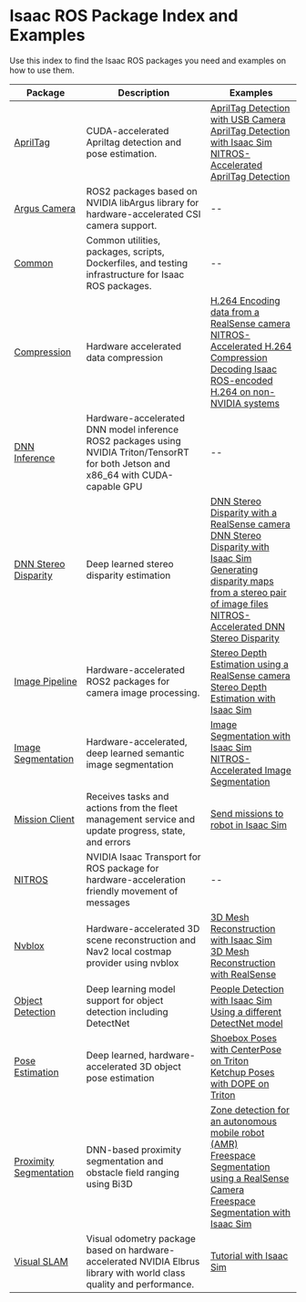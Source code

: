 # Isaac ROS Package Index and Examples

Use this index to find the Isaac ROS packages you need and examples on how to use them.

| Package                                                                                        | Description                                                                                                                          | Examples                                                                                                                                                                                                                                                                                                                                                                                                                                                                                                                                                                                                                                                            |
| ---------------------------------------------------------------------------------------------- | ------------------------------------------------------------------------------------------------------------------------------------ | ------------------------------------------------------------------------------------------------------------------------------------------------------------------------------------------------------------------------------------------------------------------------------------------------------------------------------------------------------------------------------------------------------------------------------------------------------------------------------------------------------------------------------------------------------------------------------------------------------------------------------------------------------------------- |
| [AprilTag](https://github.com/NVIDIA-ISAAC-ROS/isaac_ros_apriltag)                             | CUDA-accelerated Apriltag detection and pose estimation.                                                                             | [AprilTag Detection with USB Camera](https://github.com/NVIDIA-ISAAC-ROS/isaac_ros_apriltag/blob/main/docs/tutorial-usb-cam.md) <br> [AprilTag Detection with Isaac Sim](https://github.com/NVIDIA-ISAAC-ROS/isaac_ros_apriltag/blob/main/docs/tutorial-isaac-sim.md) <br> [NITROS-Accelerated AprilTag Detection](https://github.com/NVIDIA-ISAAC-ROS/isaac_ros_apriltag/blob/main/docs/tutorial-nitros-graph.md)                                                                                                                                                                                                                                                  |
| [Argus Camera](https://github.com/NVIDIA-ISAAC-ROS/isaac_ros_argus_camera)                     | ROS2 packages based on NVIDIA libArgus library for hardware-accelerated CSI camera support.                                          | --                                                                                                                                                                                                                                                                                                                                                                                                                                                                                                                                                                                                                                                                  |
| [Common](https://github.com/NVIDIA-ISAAC-ROS/isaac_ros_common)                                 | Common utilities, packages, scripts, Dockerfiles, and testing infrastructure for Isaac ROS packages.                                 | --                                                                                                                                                                                                                                                                                                                                                                                                                                                                                                                                                                                                                                                                  |
| [Compression](https://github.com/NVIDIA-ISAAC-ROS/isaac_ros_compression)                | Hardware accelerated data compression                                                                                                | [H.264 Encoding data from a RealSense camera](https://github.com/NVIDIA-ISAAC-ROS/isaac_ros_compression/blob/main/docs/tutorial-realsense-encoder.md) <br> [NITROS-Accelerated H.264 Compression](https://github.com/NVIDIA-ISAAC-ROS/isaac_ros_compression/blob/main/docs/tutorial-nitros-graph.md) <br> [Decoding Isaac ROS-encoded H.264 on non-NVIDIA systems](https://github.com/NVIDIA-ISAAC-ROS/isaac_ros_compression/blob/main/docs/tutorial-compatible-decode.md)                                                                                                                                                                         |
| [DNN Inference](https://github.com/NVIDIA-ISAAC-ROS/isaac_ros_dnn_inference)                   | Hardware-accelerated DNN model inference ROS2 packages using NVIDIA Triton/TensorRT for both Jetson and x86_64 with CUDA-capable GPU | --                                                                                                                                                                                                                                                                                                                                                                                                                                                                                                                                                                                                                                                                  |
| [DNN Stereo Disparity](https://github.com/NVIDIA-ISAAC-ROS/isaac_ros_dnn_stereo_disparity)     | Deep learned stereo disparity estimation                                                                                             | [DNN Stereo Disparity with a RealSense camera](https://github.com/NVIDIA-ISAAC-ROS/isaac_ros_dnn_stereo_disparity/blob/main/docs/tutorial-ess-realsense.md) <br> [DNN Stereo Disparity with Isaac Sim](https://github.com/NVIDIA-ISAAC-ROS/isaac_ros_dnn_stereo_disparity/blob/main/docs/tutorial-isaac-sim.md) <br> [Generating disparity maps from a stereo pair of image files](https://github.com/NVIDIA-ISAAC-ROS/isaac_ros_dnn_stereo_disparity/blob/main/docs/visualize-image.md) <br> [NITROS-Accelerated DNN Stereo Disparity](https://github.com/NVIDIA-ISAAC-ROS/isaac_ros_dnn_stereo_disparity/blob/main/docs/tutorial-nitros-graph.md)               |
| [Image Pipeline](https://github.com/NVIDIA-ISAAC-ROS/isaac_ros_image_pipeline)                 | Hardware-accelerated ROS2 packages for camera image processing.                                                                      | [Stereo Depth Estimation using a RealSense camera](https://github.com/NVIDIA-ISAAC-ROS/isaac_ros_image_pipeline/blob/main/isaac_ros_stereo_image_proc/docs/tutorial-disparity-realsense.md) <br> [Stereo Depth Estimation with Isaac Sim](https://github.com/NVIDIA-ISAAC-ROS/isaac_ros_image_pipeline/blob/main/isaac_ros_stereo_image_proc/docs/tutorial-isaac-sim.md)                                                                                                                                                                                                                                                                                                                                               |
| [Image Segmentation](https://github.com/NVIDIA-ISAAC-ROS/isaac_ros_image_segmentation)         | Hardware-accelerated, deep learned semantic image segmentation                                                                       | [Image Segmentation with Isaac Sim](https://github.com/NVIDIA-ISAAC-ROS/isaac_ros_image_segmentation/blob/main/docs/tutorial-isaac-sim.md) <br> [NITROS-Accelerated Image Segmentation](https://github.com/NVIDIA-ISAAC-ROS/isaac_ros_image_segmentation/blob/main/docs/tutorial-nitros-graph.md)                                                                                                                                                                                                                                                                                                                                                                   |
| [Mission Client](https://github.com/NVIDIA-ISAAC-ROS/isaac_ros_mission_client)                 | Receives tasks and actions from the fleet management service and update progress, state, and errors                                  | [Send missions to robot in Isaac Sim](https://github.com/NVIDIA-ISAAC-ROS/isaac_ros_mission_client/blob/main/README.md#tutorial-with-isaac-sim)                                                                                                                                                                                                                                                                                                                                                                                                                                                                                                                     |
| [NITROS](https://github.com/NVIDIA-ISAAC-ROS/isaac_ros_nitros)                                 | NVIDIA Isaac Transport for ROS package for hardware-acceleration friendly movement of messages                                       | --                                                                                                                                                                                                                                                                                                                                                                                                                                                                                                                                                                                                                                                                  |
| [Nvblox](https://github.com/NVIDIA-ISAAC-ROS/isaac_ros_nvblox)                                 | Hardware-accelerated 3D scene reconstruction and Nav2 local costmap provider using nvblox                                            | [3D Mesh Reconstruction with Isaac Sim](https://github.com/NVIDIA-ISAAC-ROS/isaac_ros_nvblox/blob/main/docs/tutorial-isaac-sim.md) <br> [3D Mesh Reconstruction with RealSense](https://github.com/NVIDIA-ISAAC-ROS/isaac_ros_nvblox/blob/main/docs/tutorial-nvblox-vslam-realsense.md)                                                                                                                                                                                                                                                                                                                                                                             |
| [Object Detection](https://github.com/NVIDIA-ISAAC-ROS/isaac_ros_object_detection)             | Deep learning model support for object detection including DetectNet                                                                 | [People Detection with Isaac Sim](https://github.com/NVIDIA-ISAAC-ROS/isaac_ros_object_detection/blob/main/docs/tutorial-isaac-sim.md) <br>  [Using a different DetectNet model](https://github.com/NVIDIA-ISAAC-ROS/isaac_ros_object_detection/blob/main/docs/tutorial-custom-model.md)                                                                                                                                                                                                                                                                                                                                                                            |
| [Pose Estimation](https://github.com/NVIDIA-ISAAC-ROS/isaac_ros_pose_estimation)               | Deep learned, hardware-accelerated 3D object pose estimation                                                                         | [Shoebox Poses with CenterPose on Triton](https://github.com/NVIDIA-ISAAC-ROS/isaac_ros_pose_estimation/blob/main/docs/centerpose.md)  <br> [Ketchup Poses with DOPE on Triton](https://github.com/NVIDIA-ISAAC-ROS/isaac_ros_pose_estimation/blob/main/docs/dope-triton.md)                                                                                                                                                                                                                                                                                                                                                                                        |
| [Proximity Segmentation](https://github.com/NVIDIA-ISAAC-ROS/isaac_ros_proximity_segmentation) | DNN-based proximity segmentation and obstacle field ranging using Bi3D                                                               | [Zone detection for an autonomous mobile robot (AMR)](https://github.com/NVIDIA-ISAAC-ROS/isaac_ros_proximity_segmentation/blob/main/docs/bi3d-example.md)  <br> [Freespace Segmentation using a RealSense Camera](https://github.com/NVIDIA-ISAAC-ROS/isaac_ros_proximity_segmentation/blob/main/docs/tutorial-bi3d-freespace-realsense.md) <br> [Freespace Segmentation with Isaac Sim](https://github.com/NVIDIA-ISAAC-ROS/isaac_ros_proximity_segmentation/blob/main/docs/tutorial-bi3d-isaac-sim.md)                                                                                                                                                                |
| [Visual SLAM](https://github.com/NVIDIA-ISAAC-ROS/isaac_ros_visual_slam)                       | Visual odometry package based on hardware-accelerated NVIDIA Elbrus library with world class quality and performance.                | [Tutorial with Isaac Sim](https://github.com/NVIDIA-ISAAC-ROS/isaac_ros_visual_slam/blob/main/docs/tutorial-isaac-sim.md)                                                                                                                                                                                                                                                                                                                                                                                                                                                                                                                                           |
